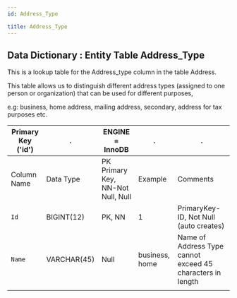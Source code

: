 ```yaml
---
id: Address_Type

title: Address_Type
---
```


## Data Dictionary : Entity Table Address_Type

This is a lookup table for the Address_type column in the table Address.

This table allows us to distinguish different address types (assigned to one person or organization) that can be used for different purposes, 

e.g: business, home address, mailing address, secondary, address for tax purposes etc.


| Primary Key ('id')|.|ENGINE = InnoDB|.|.|
|---|---|---|---|---|
| Column Name| Data Type|PK Primary Key, NN-Not Null, Null|Example|Comments|
|`Id` |BIGINT(12)|PK, NN|1|PrimaryKey-ID, Not Null (auto creates)|
|`Name`|VARCHAR(45)|Null|business, home|Name of Address Type cannot exceed 45 characters in length|
||
